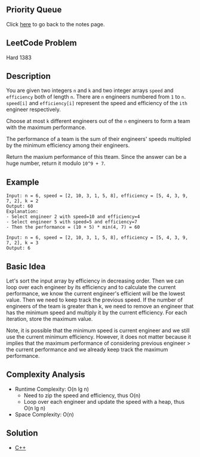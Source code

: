 ## Priority Queue
Click [here](../notes.md) to go back to the notes page.

## LeetCode Problem
Hard 1383

## Description
You are given two integers `n` and `k` and two integer arrays `speed` and `efficiency` both of length `n`. There are `n` engineers numbered from `1` to `n`. `speed[i]` and `efficiency[i]` represent the speed and efficiency of the `ith` engineer respectively.

Choose at most `k` different engineers out of the `n` engineers to form a team with the maximum performance.

The performance of a team is the sum of their engineers' speeds multipled by the minimum efficiency among their engineers.

Return the maxium performance of this tteam. Since the answer can be a huge number, return it modulo `10^9 + 7`.

## Example
```
Input: n = 6, speed = [2, 10, 3, 1, 5, 8], efficiency = [5, 4, 3, 9, 7, 2], k = 2
Output: 60
Explanation:
- Select engineer 2 with speed=10 and efficiency=4
- Select engineer 5 with speed=5 and efficiency=7
- Then the performance = (10 + 5) * min(4, 7) = 60

Input: n = 6, speed = [2, 10, 3, 1, 5, 8], efficiency = [5, 4, 3, 9, 7, 2], k = 3
Output: 6
```

## Basic Idea
Let's sort the input array by efficiency in decreasing order. Then we can loop over each engineer by its efficiency and to calculate the current performance, we know the current engineer's efficient will be the lowest value. Then we need to keep track the previous speed. If the number of engineers of the team is greater than k, we need to remove an engineer that has the minimum speed and multiply it by the current efficiency. For each iteration, store the maximum value.

Note, it is possible that the minimum speed is current engineer and we still use the current minimum efficiency. However, it does not matter because it implies that the maximum performance of considering previous engineer > the current performance and we already keep track the maximum performance.

## Complexity Analysis
- Runtime Complexity: O(n lg n)
	- Need to zip the speed and efficiency, thus O(n)
	- Loop over each engineer and update the speed with a heap, thus O(n lg n)
- Space Complexity: O(n)

## Solution
- [C++](./solution.cpp)